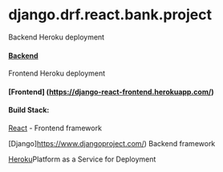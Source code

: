 # django.drf.react.bank.project

Backend Heroku deployment
#### [Backend](https://django-react-drf.herokuapp.com/api/bank/)

Frontend Heroku deployment

#### [Frontend] (https://django-react-frontend.herokuapp.com/)

#### Build Stack:
[React](https://reactjs.org/) - Frontend framework 

[Django]https://www.djangoproject.com/) Backend framework 

[Heroku](https://www.heroku.com)Platform as a Service for Deployment
